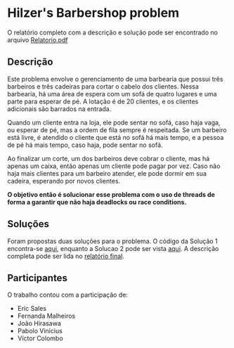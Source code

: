 # Hilzer's Barbershop problem

O relatório completo com a descrição e solução pode ser encontrado no arquivo [Relatorio.pdf](Relatorio.pdf)

## Descrição

Este problema envolve o gerenciamento de uma barbearia que possui três barbeiros e três cadeiras para cortar o cabelo dos clientes. Nessa barbearia, há uma área de espera com um sofá de quatro lugares e uma parte para esperar de pé. A lotação é de 20 clientes, e os clientes adicionais são barrados na entrada.

Quando um cliente entra na loja, ele pode sentar no sofá, caso haja vaga, ou esperar de pé, mas a ordem de fila sempre é respeitada. Se um barbeiro está livre, é atendido o cliente que está no sofá há mais tempo, e a pessoa de pé há mais tempo, caso haja, pode sentar no sofá.

Ao finalizar um corte, um dos barbeiros deve cobrar o cliente, mas há apenas um caixa, então apenas um cliente pode pagar por vez. Caso não haja mais clientes para um barbeiro atender, ele pode dormir em sua cadeira, esperando por novos clientes.

**O objetivo então é solucionar esse problema com o uso de threads de forma a garantir que não haja deadlocks ou race conditions.**

## Soluções

Foram propostas duas soluções para o problema. O código da Solução 1 encontra-se [aqui](Solucao_1/), enquanto a Solucao 2 pode ser vista [aqui](Solucao_2/). A descrição completa pode ser lida no [relatório final](Relatorio.pdf).

## Participantes

O trabalho contou com a participação de:

- Eric Sales
- Fernanda Malheiros
- João Hirasawa
- Pabolo Vinícius
- Víctor Colombo
